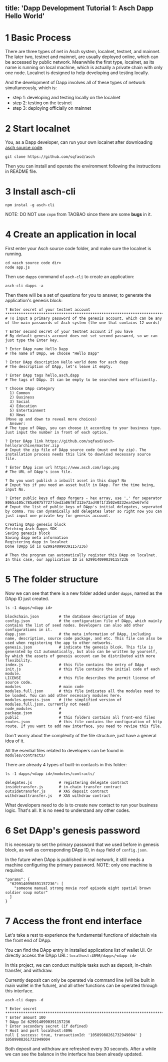 title: 'Dapp Development Tutorial 1: Asch Dapp Hello World'
---

# 1 Basic Process

There are three types of net in Asch system, localnet, testnet, and mainnet. The later two, testnet and mainnet, are usually deployed online, which can be accessed by public network. Meanwhile the first type, localnet, as its name is running on local machine, which is actually a private chain with only one node. Localnet is designed to help developing and testing locally.

And the development of Dapp involves all of these types of network simultaneously, which is:
- step 1: developing and testing locally on the localnet
- step 2: testing on the testnet
- step 3: deploying officially on mainnet


# 2 Start localnet

You, as a Dapp developer, can run your own localnet after downloading [asch source code](https://github.com/sqfasd/asch).

```
git clone https://github.com/sqfasd/asch
```
Then you can install and operate the environment following the instructions in README file.

# 3 Install asch-cli

```
npm instal -g asch-cli
```

NOTE: DO NOT use `cnpm` from TAOBAO since there are some **bugs** in it.

# 4 Create an application in local

First enter your Asch source code folder, and make sure the localnet is running.

```
cd <asch source code dir>
node app.js
```

Then use `dapps` command of `asch-cli` to create an application:

```
asch-cli dapps -a
```

Then there will be a set of questions for you to answer, to generate the application's genesis block:

```
? Enter secret of your testnet account *******************************************************************************
# To input a primary password of the genesis account, which can be any of the main passwords of Asch system (the one that contains 12 words)

? Enter second secret of your testnet account if you have
# By default genesis account does not set second password, so we can just type the Enter key.

? Enter DApp name Hello Dapp
# The name of DApp, we choose "Hello Dapp"

? Enter DApp description Hello world demo for asch dapp
# The description of DApp, let's leave it empty.

? Enter DApp tags hello,asch,dapp
# The tags of DApp. It can be empty to be searched more efficiently.

? Choose DApp category
  1) Common
  2) Business
  3) Social
  4) Education
  5) Entertainment
  6) News
(Move up and down to reveal more choices)
  Answer:
# The type of DApp, you can choose it according to your business type. Just input the number in front of each option.

? Enter DApp link https://github.com/sqfasd/asch-hello/archive/master.zip
# Input the zip file of DApp source code (must end by zip). The installation process needs this link to download necessary source file.

? Enter DApp icon url https://www.asch.com/logo.png
# The URL of DApp's icon file.

? Do you want publish a inbuilt asset in this dapp? No
# Input Yes if you need an asset built in DApp. For the time being, input No.

? Enter public keys of dapp forgers - hex array, use ',' for separator 8065a105c785a08757727fded3a06f8f312e73ad40f1f3502e0232ea42e67efd
# Input the list of public keys of DApp's initial delegates, seperated by comma. You can dynamically add delegates later so right now you can just input one private key for genesis account.

Creating DApp genesis block
Fetching Asch Dapps SDK
Saving genesis block
Saving dapp meta information
Registering dapp in localnet
Done (DApp id is 6299140990391157236)

# Then the program can automatically register this DApp on localnet. In this case, our application ID is 6299140990391157236
```

# 5 The folder structure

Now we can see that there is a new folder added under `dapps`, named as the DApp ID just created.

```
ls -1 dapps/<dapp id>

blockchain.json         # the database description of DApp
config.json             # the configuration file of DApp, which mainly contains the list of seed nodes. Developers can also add other configurations in it.
dapp.json               # the meta information of DApp, including name, description, source code package, and etc. This file can also be used when registering the app to other networks.
genesis.json            # indicate the genesis blcok. This file is generated by CLI automatically, but also can be written by yourself, by which the assets of genesis account can be distributed with more flexibility.
index.js                # this file contains the entry of DApp
init.js                 # this file contains the initial code of each module.
LICENSE                 # this file describes the permit license of source code.
modules                 # main code
modules.full.json       # this file indicates all the modules need to be loaded. You can add other necessary modules here.
modules.genesis.json    # (the simplified version of modules.full.json, currently not need)
node_modules            #
package.json            #
public                  # this folders contains all front-end files
routes.json             # this file contains the configuration of http route. If you want to add new interface, you need to revise this file.
```
Don't worry about the complexity of the file structure, just have a general idea of it.

All the esential files related to developers can be found in `modules/contracts/`

There are already 4 types of built-in contacts in this folder:

```
ls -1 dapps/<dapp id>/modules/contracts/

delegates.js            # registering delegate contract
insidetransfer.js       # in-chain transfer contract
outsidetransfer.js      # XAS deposit contract
withdrawaltransfer.js   # XAS withdraw contract
```

What developers need to do is to create new contact to run your business logic. That's all. It is no need to understand any other codes.

# 6 Set DApp's genesis password

It is necessary to set the primary password that we used before in genesis block, as well as corresponding DApp ID, in `dapp` field of `config.json`.

In the future when DApp is published in real network, it still needs a machine configuring the primary password. NOTE: only one machine is required.

```
"params": {
  "6299140990391157236": [
    "someone manual strong movie roof episode eight spatial brown soldier soup motor"
  ]
}
```

# 7 Access the front end interface

Let's take a rest to experience the fundamental functions of sidechain via the front end of DApp.

You can find the DApp entry in installed applications list of wallet UI.
Or directly access the DApp URL: `localhost:4096/dapps/<dapp id>`

In this project, we can conduct multiple tasks such as deposit, in-chain transfer, and withdraw.

Currently deposit can only be operated via command line (will be built in main wallet in the future), and all other functions can be operated through this interface.

```
asch-cli dapps -d

? Enter secret *******************************************************************************
? Enter amount 100
? DApp Id 6299140990391157236
? Enter secondary secret (if defined)
? Host and port localhost:4096
null { success: true, transactionId: '10589988261732949004' }
10589988261732949004
```

Both deposit and withdraw are refreshed every 30 seconds. After a while we can see the balance in the interface has been already updated.
